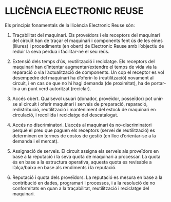 LLICÈNCIA ELECTRONIC REUSE
=========================

				
Els principis fonamentals de la llicència Electronic Reuse són:

1.  Traçabilitat del maquinari. Els proveïdors i els receptors del maquinari del circuït han de traçar el maquinari i components fent ús de les eines (lliures) i procediments (en obert) de Electronic Reuse amb l’objectiu de reduir la seva pèrdua i facilitar-ne el seu reús.

2.  Extensió dels temps d’ús, reutilització i reciclatge. Els receptors del maquinari han d’intentar augmentar/extendre el temps de vida via la reparació o via l’actualització de components. Un cop el receptor es vol desempedre del maquinari ha d’oferir-lo (reutilització) novament al circuit, i en cas de que no hi hagi demanda (de proximitat), ha de portar-lo a un punt verd autoritzat (reciclar).

3.  Accés obert. Qualsevol usuari (donador, proveïdor, posseïdor) pot unir-se al circuit i oferir maquinari i serveis de preparació, reparació, redistribució, reutilització i manteniment del estock de maquinari en circulació, i recollida i reciclatge del descatalogat. 

4.  Accés no discriminatori. L’accés al maquinari és no-discriminatori perquè el preu que paguen els receptors (servei de reutilització) es determinen en termes de costos de gestió (en lloc d’orientar-se a la demanda i el mercat). 

5.  Assignació de serveis. El circuit assigna els serveis als proveïdors en base a la reputació i la seva quota de maquinari a processar. La quota és en base a la estructura operativa, aquesta quota es revisable a l’alça/baixa en base als rendiments i la reputació.

6.  Reputació i quota dels proveïdors. La reputació es mesura en base a la contribució en dades, programari i processos, i a la resolució de no conformitats en quan a la traçabilitat, reutilització i reciclatge del maquinari.   
